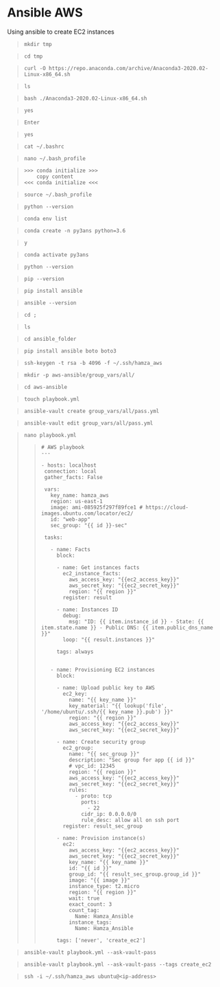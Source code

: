 # Ansible AWS
 Using ansible to create EC2 instances

>```
>mkdir tmp
>```

>```
>cd tmp
>```

>```
>curl -O https://repo.anaconda.com/archive/Anaconda3-2020.02-Linux-x86_64.sh
>```

>```
>ls
>```

>```
>bash ./Anaconda3-2020.02-Linux-x86_64.sh
>```

>```
>yes
>```

>```
>Enter
>```

>```
>yes
>```

>```
>cat ~/.bashrc
>```

>```
>nano ~/.bash_profile
>```

>```
> >>> conda initialize >>>
>     copy content
> <<< conda initialize <<<
>```

>```
>source ~/.bash_profile
>```

>```
>python --version
>```

>```
>conda env list
>```

>```
>conda create -n py3ans python=3.6
>```

>```
>y
>```

>```
>conda activate py3ans
>```

>```
>python --version
>```

>```
>pip --version
>```

>```
>pip install ansible
>```

>```
>ansible --version
>```

>```
>cd ;
>```

>```
>ls
>```

>```
>cd ansible_folder
>```

>```
>pip install ansible boto boto3
>```

>```
>ssh-keygen -t rsa -b 4096 -f ~/.ssh/hamza_aws
>```

>```
>mkdir -p aws-ansible/group_vars/all/
>```

>```
>cd aws-ansible
>```

>```
>touch playbook.yml
>```

>```
>ansible-vault create group_vars/all/pass.yml
>```

>```
>ansible-vault edit group_vars/all/pass.yml
>```

>```
>nano playbook.yml
>```
>
>>```
>># AWS playbook
>>---
>>
>>- hosts: localhost
>>  connection: local
>>  gather_facts: False
>>
>>  vars:
>>    key_name: hamza_aws
>>    region: us-east-1
>>    image: ami-085925f297f89fce1 # https://cloud-images.ubuntu.com/locator/ec2/
>>    id: "web-app"
>>    sec_group: "{{ id }}-sec"
>>
>>  tasks:
>>
>>    - name: Facts
>>      block:
>>
>>      - name: Get instances facts
>>        ec2_instance_facts:
>>          aws_access_key: "{{ec2_access_key}}"
>>          aws_secret_key: "{{ec2_secret_key}}"
>>          region: "{{ region }}"
>>        register: result
>>
>>      - name: Instances ID
>>        debug:
>>          msg: "ID: {{ item.instance_id }} - State: {{ item.state.name }} - Public DNS: {{ item.public_dns_name }}"
>>        loop: "{{ result.instances }}"
>>
>>      tags: always
>>
>>
>>    - name: Provisioning EC2 instances
>>      block:
>>
>>      - name: Upload public key to AWS
>>        ec2_key:
>>          name: "{{ key_name }}"
>>          key_material: "{{ lookup('file', '/home/ubuntu/.ssh/{{ key_name }}.pub') }}"
>>          region: "{{ region }}"
>>          aws_access_key: "{{ec2_access_key}}"
>>          aws_secret_key: "{{ec2_secret_key}}"
>>
>>      - name: Create security group
>>        ec2_group:
>>          name: "{{ sec_group }}"
>>          description: "Sec group for app {{ id }}"
>>          # vpc_id: 12345
>>          region: "{{ region }}"
>>          aws_access_key: "{{ec2_access_key}}"
>>          aws_secret_key: "{{ec2_secret_key}}"
>>          rules:
>>            - proto: tcp
>>              ports:
>>                - 22
>>              cidr_ip: 0.0.0.0/0
>>              rule_desc: allow all on ssh port
>>        register: result_sec_group
>>
>>      - name: Provision instance(s)
>>        ec2:
>>          aws_access_key: "{{ec2_access_key}}"
>>          aws_secret_key: "{{ec2_secret_key}}"
>>          key_name: "{{ key_name }}"
>>          id: "{{ id }}"
>>          group_id: "{{ result_sec_group.group_id }}"
>>          image: "{{ image }}"
>>          instance_type: t2.micro
>>          region: "{{ region }}"
>>          wait: true
>>          exact_count: 3
>>          count_tag:
>>            Name: Hamza_Ansible
>>          instance_tags:
>>            Name: Hamza_Ansible
>>
>>      tags: ['never', 'create_ec2']
>>```

>```
>ansible-vault playbook.yml --ask-vault-pass
>```

>```
>ansible-vault playbook.yml --ask-vault-pass --tags create_ec2
>```

>```
>ssh -i ~/.ssh/hamza_aws ubuntu@<ip-address>
>```
